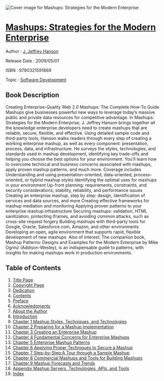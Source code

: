 ![Cover image for Mashups: Strategies for the Modern Enterprise](https://imgdetail.ebookreading.net/cover/cover/software_development/EB9780321591869.jpg)

[Mashups: Strategies for the Modern Enterprise](https://ebookreading.net/view/book/Mashups%3A+Strategies+for+the+Modern+Enterprise-EB9780321591869_1.html "Mashups: Strategies for the Modern Enterprise")
====================================================================================================================

Author : [J. Jeffrey Hanson](https://ebookreading.net/search/author/J.+Jeffrey+Hanson)

Release Date : 2009/05/01

ISBN : 9780321591869

Topic : [Software Development](https://ebookreading.net/search/category/software-development)

Book Description
-----------------

Creating Enterprise-Quality Web 2.0 Mashups: The Complete How-To Guide
Mashups give businesses powerful new ways to leverage today’s massive public and private data resources for competitive advantage. In Mashups: Strategies for the Modern Enterprise, J. Jeffrey Hanson brings together all the knowledge enterprise developers need to create mashups that are reliable, secure, flexible, and effective.
Using detailed sample code and third-party tools, Hanson walks readers through every step of creating a working enterprise mashup, as well as every component: presentation, process, data, and infrastructure. He surveys the styles, technologies, and standards used in mashup development, identifying key trade-offs and helping you choose the best options for your environment. You’ll learn how to overcome technical and business concerns associated with mashups, apply proven mashup patterns, and much more.
Coverage includes
 Understanding and using presentation-oriented, data-oriented, process-oriented, or hybrid mashup styles 
 Identifying the optimal uses for mashups in your environment 
 Up-front planning: requirements, constraints, and security considerations; stability, reliability, and performance issues 
 Creating an enterprise mashup, step by step: design, identification of services and data sources, and more 
 Creating effective frameworks for mashup mediation and monitoring 
 Applying proven patterns to your enterprise mashup infrastructure 
 Securing mashups: validation, HTML sanitization, protecting iframes, and avoiding common attacks, such as cross-site request forgery 
 Building mashups with third-party tools for Google, Oracle, Salesforce.com, Amazon, and other environments 
 Developing an open, agile environment that supports rapid, flexible development of new mashups  
Also of interest: The companion book, Mashup Patterns: Designs and Examples for the Modern Enterprise by Mike Ogrinz (Addison-Wesley), is an indispensable guide to patterns, with insights for making mashups work in production environments.
              
Table of Contents
-----------------

1. [Title Page](https://ebookreading.net/view/book/Mashups%3A+Strategies+for+the+Modern+Enterprise-EB9780321591869_2.html#title)
1. [Copyright Page](https://ebookreading.net/view/book/Mashups%3A+Strategies+for+the+Modern+Enterprise-EB9780321591869_2.html#copy)
1. [Dedication](https://ebookreading.net/view/book/Mashups%3A+Strategies+for+the+Modern+Enterprise-EB9780321591869_2.html#ded)
1. [Contents](https://ebookreading.net/view/book/Mashups%3A+Strategies+for+the+Modern+Enterprise-EB9780321591869_2.html#cont)
1. [Preface](https://ebookreading.net/view/book/Mashups%3A+Strategies+for+the+Modern+Enterprise-EB9780321591869_2.html#pre)
1. [Acknowledgments](https://ebookreading.net/view/book/Mashups%3A+Strategies+for+the+Modern+Enterprise-EB9780321591869_2.html#ack)
1. [About the Author](https://ebookreading.net/view/book/Mashups%3A+Strategies+for+the+Modern+Enterprise-EB9780321591869_2.html#ata)
1. [Introduction](https://ebookreading.net/view/book/Mashups%3A+Strategies+for+the+Modern+Enterprise-EB9780321591869_2.html#int)
1. [Chapter 1 Mashup Styles, Techniques, and Technologies](https://ebookreading.net/view/book/Mashups%3A+Strategies+for+the+Modern+Enterprise-EB9780321591869_3.html)
1. [Chapter 2 Preparing for a Mashup Implementation](https://ebookreading.net/view/book/Mashups%3A+Strategies+for+the+Modern+Enterprise-EB9780321591869_4.html)
1. [Chapter 3 Creating an Enterprise Mashup](https://ebookreading.net/view/book/Mashups%3A+Strategies+for+the+Modern+Enterprise-EB9780321591869_5.html)
1. [Chapter 4 Fundamental Concerns for Enterprise Mashups](https://ebookreading.net/view/book/Mashups%3A+Strategies+for+the+Modern+Enterprise-EB9780321591869_6.html)
1. [Chapter 5 Enterprise Mashup Patterns](https://ebookreading.net/view/book/Mashups%3A+Strategies+for+the+Modern+Enterprise-EB9780321591869_7.html)
1. [Chapter 6 Applying Proper Techniques to Secure a Mashup](https://ebookreading.net/view/book/Mashups%3A+Strategies+for+the+Modern+Enterprise-EB9780321591869_8.html)
1. [Chapter 7 Step-by-Step:A Tour through a Sample Mashup](https://ebookreading.net/view/book/Mashups%3A+Strategies+for+the+Modern+Enterprise-EB9780321591869_9.html)
1. [Chapter 8 Commercial Mashups and Tools for Building Mashups](https://ebookreading.net/view/book/Mashups%3A+Strategies+for+the+Modern+Enterprise-EB9780321591869_10.html)
1. [Chapter 9 Mashup Forecasts and Trends](https://ebookreading.net/view/book/Mashups%3A+Strategies+for+the+Modern+Enterprise-EB9780321591869_11.html)
1. [Appendix Mashup Servers, Technologies, APIs, and Tools](https://ebookreading.net/view/book/Mashups%3A+Strategies+for+the+Modern+Enterprise-EB9780321591869_12.html)
1. [Index](https://ebookreading.net/view/book/Mashups%3A+Strategies+for+the+Modern+Enterprise-EB9780321591869_13.html)
